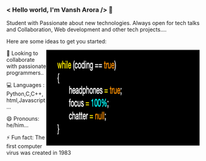 ### < Hello world, I'm Vansh Arora />  👋

Student with Passionate about new technologies. Always open for tech talks and Collaboration, Web development and other tech projects....

Here are some ideas to get you started:
 
 <img align="right" width = "400px" height = "250px" src="https://github.com/vansh-arora18/vansh-arora18/blob/main/strategy.png" />

👯 Looking to collaborate with passionate programmers..

💻 Languages : Python,C,C++,html,Javascript...

😄 Pronouns: he/him...

⚡ Fun fact: The first computer virus was created in 1983

